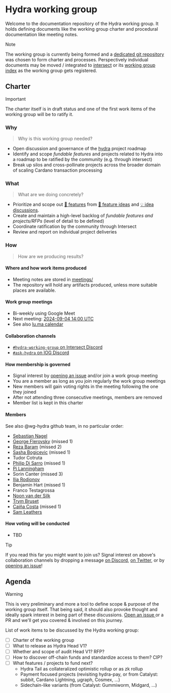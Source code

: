 # Hydra working group

Welcome to the documentation repository of the Hydra working group. It holds defining documents like the working group charter and procedural documentation like meeting notes.

> [!NOTE]
> The working group is currently being formed and a [dedicated git repository](https://github.com/cardano-scaling/wg-hydra) was chosen to form charter and processes. Perspectively individual documents may be moved / integrated to [intersect](https://docs.intersectmbo.org/) or its [working group index](https://intersect.gitbook.io/intersect-working-groups) as the working group gets registered.

## Charter

> [!IMPORTANT]
> The charter itself is in draft status and one of the first work items of the working group will be to ratify it.

### Why

> Why is this working group needed?

- Open discussion and governance of the [hydra](https://github.com/input-output-hk/hydra) project roadmap
- Identify and scope _fundable features_ and projects related to Hydra into a roadmap to be ratified by the community (e.g. through intersect)
- Break up silos and cross-pollinate projects across the broader domain of scaling Cardano transaction processing

### What

> What are we doing concretely?

- Prioritize and scope out [💬 features](https://github.com/input-output-hk/hydra/issues?q=is%3Aissue+is%3Aopen+label%3A%22%3Aspeech_balloon%3A+feature%22) from [💭 feature ideas](https://github.com/input-output-hk/hydra/issues?q=is%3Aissue+is%3Aopen+label%3A%22%3Athought_balloon%3A+idea%22) and [💡 idea discussions](https://github.com/input-output-hk/hydra/discussions/categories/ideas).
- Create and maintain a high-level backlog of _fundable features and projects/RFPs_ (level of detail to be defined)
- Coordinate ratification by the community through Intersect
- Review and report on individual project deliveries

### How

> How are we producing results?

#### Where and how work items produced
- Meeting notes are stored in [meetings/](./meetings)
- The repository will hold any artifacts produced, unless more suitable places are available.

#### Work group meetings
- Bi-weekly using Google Meet
- Next meeting: [2024-09-04 14:00 UTC](https://meet.google.com/vnz-chhb-qxz)
- See also [lu.ma calendar](https://lu.ma/cardano-scaling)

#### Collaboration channels
- [`#hydra-working-group` on Intersect Discord](https://discord.gg/u6XPm63KdV)
- [`#ask-hydra` on IOG Discord](https://discord.com/invite/Qq5vNTg9PT)

#### How membership is governed
- Signal interest by [opening an issue](https://github.com/cardano-scaling/wg-hydra/issues/new?template=sign_me_up.yml) and/or join a work group meeting
- You are a member as long as you join regularly the work group meetings
- New members will gain voting rights in the meeting following the one they joined
- After not attending three consecutive meetings, members are removed
- Member list is kept in this charter

#### Members
See also @wg-hydra github team, in no particular order:
- [Sebastian Nagel](https://github.com/ch1bo) <!-- sebastian.nagel@ncoding.at -->
- [George Flerovsky](https://github.com/GeorgeFlerovsky) (missed 1) <!-- george.flerovsky@gmail.com -->
- [Reza Baram](https://github.com/rezabaram) (missed 2) <!-- reza.baram@gmail.com -->
- [Sasha Bogicevic](https://github.com/v0d1ch) (missed 1) <!-- sasha.bogicevic@iohk.io -->
- Tudor Cotruta <!-- c.tudorcotruta@gmail.com -->
- [Philip Di Sarro](https://github.com/Colll78) (missed 1) <!-- philipdisarro@gmail.com -->
- [Pi Lanningham](https://github.com/Qantumplation) <!-- pi@sundae.fi -->
- Sorin Canter (missed 3) <!-- sorin.canter@gmail.com -->
- [Ilia Rodionov](https://github.com/euonymos) <!-- ilia@mlabs.city -->
- Benjamin Hart (missed 1) <!-- ben@mlabs.city -->
- Franco Testagrossa <!-- franco.testagrossa@iohk.io -->
- [Noon van der Silk](https://github.com/noonio) <!-- noon.vandersilk@iohk.io -->
- [Trym Bruset](https://github.com/Trymyrt) <!-- trymyrt@gmail.com -->
- [Caiña Costa](https://github.com/cfcosta) (missed 1) <!-- me@cfcosta.com -->
- [Sam Leathers](https://github.com/disassembler) <!-- samuel.leathers@iohk.io -->

#### How voting will be conducted
- TBD
  
> [!TIP]
> If you read this far you might want to join us? Signal interest on above's collaboration channels by dropping a message [on Discord](https://discord.com/invite/Qq5vNTg9PT), [on Twitter](https://x.com/ch1bo_), or by [opening an issue](https://github.com/cardano-scaling/wg-hydra/issues/new?template=sign_me_up.yml)!

## Agenda

> [!WARNING]
> This is very preliminary and more a tool to define scope & purpose of the working group itself. That being said, it should also provoke thought and ideally spark interest in being part of these discussions. [Open an issue ](https://github.com/cardano-scaling/wg-hydra/issues/new/choose) or a PR and we'll get you covered & involved on this journey.

List of work items to be discussed by the Hydra working group:

  - [ ] Charter of the working group
  - [ ] What to release as Hydra Head V1?
  - [ ] Whether and scope of audit Head V1? RFP?
  - [ ] How to discover off-chain funds and standardize access to them? CIP?
  - [ ] What features / projects to fund next?
    - Hydra Tail as collateralized optimistic rollup or as zk rollup
    - Payment focused projects (revisiting hydra-pay, or from Catalyst: subbit, Cardano Lightning, μgraph, Cosmex, ...)
    - Sidechain-like variants (from Catalyst: Gummiworm, Midgard, ...)


